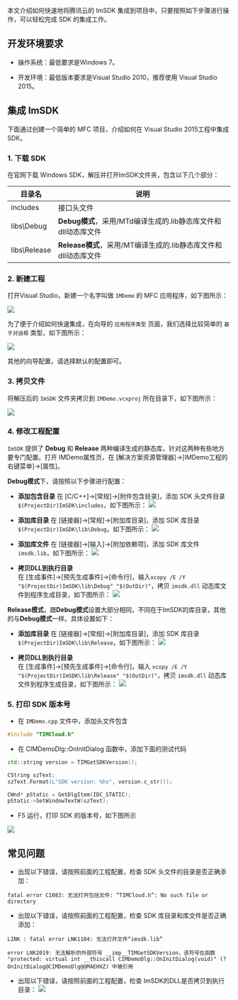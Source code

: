 本文介绍如何快速地将腾讯云的 ImSDK 集成到项目中，只要按照如下步骤进行操作，可以轻松完成 SDK 的集成工作。

## 开发环境要求

- 操作系统：最低要求是Windows 7。

- 开发环境：最低版本要求是Visual Studio 2010，推荐使用 Visual Studio 2015。

## 集成 ImSDK

下面通过创建一个简单的 MFC 项目，介绍如何在 Visual Studio 2015工程中集成 SDK。

### 1. 下载  SDK

在官网下载 Windows SDK，解压并打开ImSDK文件夹，包含以下几个部分：

| 目录名       | 说明                                             |
| ------------ | ------------------------------------------------ |
| includes     | 接口头文件                                      |
| libs\Debug   | **Debug模式**，采用/MTd编译生成的.lib静态库文件和dll动态库文件 |
| libs\Release | **Release模式**，采用/MT编译生成的.lib静态库文件和dll动态库文件 |

### 2. 新建工程

打开Visual Studio，新建一个名字叫做 `IMDemo` 的 MFC 应用程序，如下图所示：

![](https://main.qcloudimg.com/raw/0968bf8f93c69212760bd4651839d29f.png)

为了便于介绍如何快速集成，在向导的 `应用程序类型` 页面，我们选择比较简单的 `基于对话框` 类型，如下图所示：

![](https://main.qcloudimg.com/raw/8a6372d71853148fe6a6c5073f1512b3.png)

其他的向导配置，请选择默认的配置即可。

### 3. 拷贝文件

将解压后的 `ImSDK` 文件夹拷贝到 `IMDemo.vcxproj` 所在目录下，如下图所示：

![](https://main.qcloudimg.com/raw/a139575b723db96334b1226485a3dd3b.png)

### 4. 修改工程配置

`ImSDK` 提供了 **Debug** 和 **Release** 两种编译生成的静态库，针对这两种有些地方要专门配置。打开 IMDemo属性页，在 [解决方案资源管理器]->[IMDemo工程的右键菜单]->[属性]。

**Debug模式**下，请按照以下步骤进行配置：

- **添加包含目录**
  在 [C/C++]->[常规]->[附件包含目录]，添加 SDK 头文件目录 `$(ProjectDir)ImSDK\includes`，如下图所示：
  ![](https://main.qcloudimg.com/raw/7b3dddadf6d3993ab3f83522e7e1f869.png)

- **添加库目录**
  在 [链接器]->[常规]->[附加库目录]，添加 SDK 库目录 `$(ProjectDir)ImSDK\lib\Debug`，如下图所示：
  ![](https://main.qcloudimg.com/raw/40e2d19d9dbf6c1db7e05ac0051367c0.png)

- **添加库文件**
  在 [链接器]->[输入]->[附加依赖项]，添加 SDK 库文件 `imsdk.lib`，如下图所示：
  ![](https://main.qcloudimg.com/raw/e4e180c8867bb4ad6e7fa09f69c2ff0e.png)
  
- **拷贝DLL到执行目录**  
  在 [生成事件]->[预先生成事件]->[命令行]，输入`xcopy /E /Y "$(ProjectDir)ImSDK\lib\Debug" "$(OutDir)"`，拷贝 `imsdk.dll` 动态库文件到程序生成目录，如下图所示：
  ![](https://main.qcloudimg.com/raw/3fc1828ee8bc4bab7197092ff1d73c45.png)

**Release模式**，跟**Debug模式**设置大部分相同，不同在于ImSDK的库目录，其他的与**Debug模式**一样。具体设置如下：

- **添加库目录**
  在 [链接器]->[常规]->[附加库目录]，添加 SDK 库目录 `$(ProjectDir)ImSDK\lib\Release`，如下图所示：
  ![](https://main.qcloudimg.com/raw/92422bab96a1f2585671f7a5225106e4.png)
  
- **拷贝DLL到执行目录**  
  在 [生成事件]->[预先生成事件]->[命令行]，输入 `xcopy /E /Y "$(ProjectDir)ImSDK\lib\Release" "$(OutDir)"`，拷贝 `imsdk.dll` 动态库文件到程序生成目录，如下图所示：
  ![](https://main.qcloudimg.com/raw/8ddf5dd09c24a77a9b8dcbd7c33f292e.png)
  
  
### 5. 打印 SDK 版本号

- 在 `IMDemo.cpp` 文件中，添加头文件包含

```c++
#include "TIMCloud.h"
```
- 在 CIMDemoDlg::OnInitDialog 函数中，添加下面的测试代码

```c++
std::string version = TIMGetSDKVersion();

CString szText;
szText.Format(L"SDK version: %hs", version.c_str());

CWnd* pStatic = GetDlgItem(IDC_STATIC);
pStatic->SetWindowTextW(szText);
```

- F5 运行，打印 SDK 的版本号，如下图所示

![](https://main.qcloudimg.com/raw/b045866bba49344cc587cc3e406b6024.png)

## 常见问题

- 出现以下错误，请按照前面的工程配置，检查 SDK 头文件的目录是否正确添加：

```
fatal error C1083: 无法打开包括文件: “TIMCloud.h”: No such file or directory
```

- 出现以下错误，请按照前面的工程配置，检查 SDK 库目录和库文件是否正确添加：

```
LINK : fatal error LNK1104: 无法打开文件“imsdk.lib”

error LNK2019: 无法解析的外部符号 __imp__TIMGetSDKVersion，该符号在函数 "protected: virtual int __thiscall CIMDemoDlg::OnInitDialog(void)" (?OnInitDialog@CIMDemoDlg@@MAEHXZ) 中被引用
```

- 出现以下错误，请按照前面的工程配置，检查 ImSDK的DLL是否拷贝到执行目录：
![](https://main.qcloudimg.com/raw/5d829626978836db0ac9cc1937f7fc27.png)